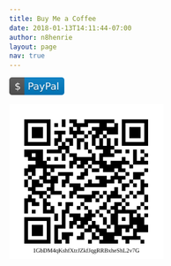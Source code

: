 ```yaml
---
title: Buy Me a Coffee
date: 2018-01-13T14:11:44-07:00
author: n8henrie
layout: page
nav: true
---
```

<a href="https://www.paypal.com/cgi-bin/webscr?cmd=_s-xclick&hosted_button_id=PU74QEEFZ2JCW"><img src="/assets/img/paypal.svg" width="100px"></a>

<a href="bitcoin:1GbDM4qKshfXtrJZkfJqgRRBxheShL2v7G?label=n8henrie.com"><img src="/assets/img/n8henrie_bitcoin.svg" width="280px"></a>
